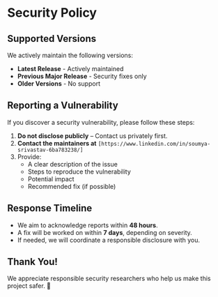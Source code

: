 # Security Policy

## Supported Versions
We actively maintain the following versions:
- **Latest Release** - Actively maintained
- **Previous Major Release** - Security fixes only
- **Older Versions** - No support

## Reporting a Vulnerability
If you discover a security vulnerability, please follow these steps:
1. **Do not disclose publicly** – Contact us privately first.
2. **Contact the maintainers at** `[https://www.linkedin.com/in/soumya-srivastav-6ba783238/]`
3. Provide:
   - A clear description of the issue
   - Steps to reproduce the vulnerability
   - Potential impact
   - Recommended fix (if possible)

## Response Timeline
- We aim to acknowledge reports within **48 hours**.
- A fix will be worked on within **7 days**, depending on severity.
- If needed, we will coordinate a responsible disclosure with you.

## Thank You!
We appreciate responsible security researchers who help us make this project safer. 🚀
